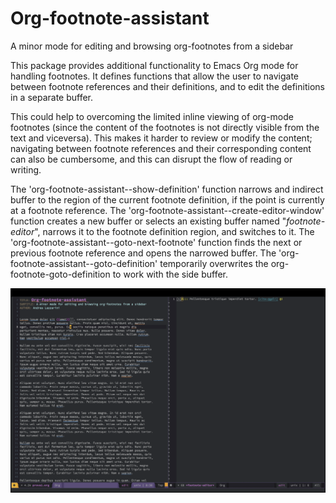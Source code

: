 # Org-footnote-assistant
A minor mode for editing and browsing org-footnotes from a sidebar


This package provides additional functionality to Emacs Org mode for handling
footnotes. It defines functions that allow the user to navigate between footnote
references and their definitions, and to edit the definitions in a separate
buffer.

This could help to overcoming the limited inline viewing of org-mode footnotes
(since the content of the footnotes is not directly visible from the text and
viceversa). This makes it harder to review or modify the content; navigating
between footnote references and their corresponding content can also be
cumbersome, and this can disrupt the flow of reading or writing.

The 'org-footnote-assistant--show-definition' function narrows and indirect
buffer to the region of the current footnote definition, if the point is
currently at a footnote reference. The
'org-footnote-assistant--create-editor-window' function creates a new buffer or
selects an existing buffer named "*footnote-editor*", narrows it to the footnote
definition region, and switches to it. The
'org-footnote-assistant--goto-next-footnote' function finds the next or previous
footnote reference and opens the narrowed buffer. The
'org-footnote-assistant--goto-definition' temporarily overwrites the
org-footnote-goto-definition to work with the side buffer.

![Org-footnote-assistant](./org-footnote-assistant.png)
